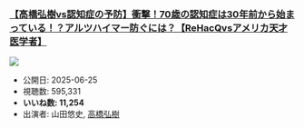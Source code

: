 ### [【高橋弘樹vs認知症の予防】衝撃！70歳の認知症は30年前から始まっている！？アルツハイマー防ぐには？【ReHacQvsアメリカ天才医学者】](https://www.youtube.com/watch?v=ZsLG3B_waNI)
[![](https://img.youtube.com/vi/ZsLG3B_waNI/sddefault.jpg)](https://www.youtube.com/watch?v=ZsLG3B_waNI)
-   公開日: 2025-06-25
-   視聴数: 595,331
-   **いいね数: 11,254**
-   出演者: 山田悠史, [高橋弘樹](/rehacq_fan/people/高橋弘樹 "wikilink")
